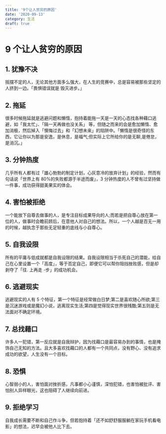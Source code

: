 ```yaml
---
title: '9个让人贫穷的原因'
date: '2020-09-13'
category: 生活
draft: true
---
```


# 9 个让人贫穷的原因

## 1. 犹豫不决

摇摆不定的人，无论其他方面多么强大，在人生的竞赛中，总是容易被那些坚定的人挤到一边。「畏惧错误就是 毁灭进步。」

## 2. 拖延

很多时候拖延就是逃避问题和懒惰，抱持着能拖一天是一天的心态找各种藉口逃避，如「我太忙」、「隔一天再做也没关系」 等，但随之而来的会是愈加懒惰、愈加消极，然后掉入「懊悔过去」和「幻想未来」的陷阱中。「懒惰是很奇怪的东西，它让你以为那是安逸，是休息，是福气;但实际上它所给你的是无聊,是倦怠，是消沉。」

## 3. 分钟热度

几乎所有人都有过「雄心勃勃的制定计划，心灰意冷的放弃计划」的经验，然而有句话说「世界上有 80%的失败都源于半途而废」，3 分钟热度的人不曾有过坚持做一件事，成功获得甜美果实的体会。

## 4. 害怕被拒绝

一个能放下自尊去做事的人，是专注目标成果导向的人;而若是把自尊心放在第一位的人，做事时会瞻前顾后，在意他人对自己的想法。所以，一个人越是百无一用的时候，越执念于那些无足轻重的底线与小自尊心。

## 5. 自我设限

所有的平庸与低成就都是自我设限的结果。自我设限相当于杀死自己的潜能，给自己在心里设置一个「高度」，等于否定自己，即便它可以帮你阻挡挫败感，但是却剥夺了「往. 上再走 -步」的成功机会。

## 6. 逃避现实

逃避现实的人有 5 个特征，第一个特征是经常做白日梦;第二是喜欢随心所欲;第三是沉迷游戏或是魔幻小说，逃离现实生活;第四是觉得现实世界很残酷;第五则是无法面对不确定环境。

## 7. 总找藉口

许多人一犯错，第一反应就是自我辩护，因为找藉口是最容易办到的事情，也是掩饰自己无知的方法。且大多喜欢找藉口的人都有一个共同点，没有野心、没有追求成功的欲望，人生没有一个目标。

## 8. 恐惧

心智弱小的人，害怕面对挫折感，凡事都小心谨慎，深怕犯错，也害怕被批评、害怕别人异样眼光，这也阻碍了人继续向前进。

## 9. 拒绝学习

自我成长需要不断和自己作斗争，但若抱持着「还不如舒舒服服躺在家玩手机看电影」的想法，迟早会被他人比下去。
